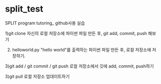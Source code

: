 # split_test
SPLIT program tutoring_ github사용 실습

1)git clone
자신의 로컬 저장소에 파이썬 파일 만든 후, git add, commit, push 해보기

2) helloworld.py 
"hello world"를 출력하는 파이썬 파일 만든 후, 로컬 저장소에 저장하기.

3)git add / git commit / git push
로컬 저장소에서 깃에 add, commit, push하기 

3)git pull
로컬 저장소 업데이트하기 
